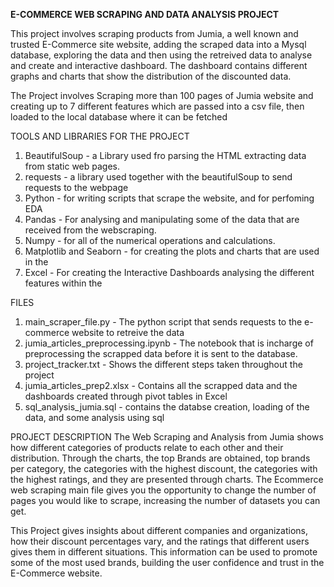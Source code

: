 **E-COMMERCE WEB SCRAPING AND DATA ANALYSIS PROJECT**

This project involves scraping products from Jumia, a well known and trusted E-Commerce site website, adding the scraped data into a Mysql database, exploring the data and then using the retreived data to analyse and create and interactive dashboard. The dashboard contains different graphs and charts that show the distribution of the discounted data. 

The Project involves Scraping more than 100 pages of Jumia website and creating up to 7 different features which are passed into a csv file, then loaded to the local database where it can be fetched

TOOLS AND LIBRARIES FOR THE PROJECT 
1. BeautifulSoup - a Library used fro parsing the HTML extracting data from static web pages.
2. requests - a library used together with the beautifulSoup to send requests to the webpage
3. Python - for writing scripts that scrape the website, and for perfoming EDA
4. Pandas - For analysing and manipulating some of the data that are received from the webscraping.
5. Numpy - for all of the numerical operations and calculations.
6. Matplotlib and Seaborn - for creating the plots and charts that are used in the
7. Excel - For creating the Interactive Dashboards analysing the different features within the 

FILES 
1. main_scraper_file.py - The python script that sends requests to the e-commerce website to retreive the data
2. jumia_articles_preprocessing.ipynb - The notebook that is incharge of preprocessing the scrapped data before it is sent to the database.
3. project_tracker.txt - Shows the different steps taken throughout the project
4. jumia_articles_prep2.xlsx - Contains all the scrapped data and the dashboards created through pivot tables in Excel 
5. sql_analysis_jumia.sql - contains the databse creation, loading of the data, and some analysis using sql 

PROJECT DESCRIPTION
The Web Scraping and Analysis from Jumia shows how different categories of products relate to each other and their distribution. Through the charts, the top Brands are obtained, top brands per category, the categories with the highest discount, the categories with the highest ratings, and they are presented through charts. The Ecommerce web scraping main file gives you the opportunity to change the number of pages you would like to scrape, increasing the number of datasets you can get. 

This Project gives insights about different companies and organizations, how their discount percentages vary, and the ratings that different users gives them in different situations. This information can be used to promote some of the most used brands, building the user confidence and trust in the E-Commerce website.